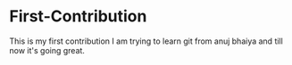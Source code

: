 # First-Contribution
This is my first contribution
I am trying to learn git from anuj bhaiya and till now it's going great.
